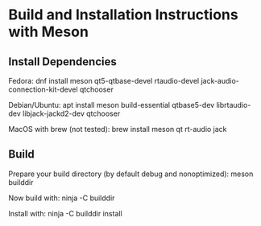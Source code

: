 # Build and Installation Instructions with Meson

## Install Dependencies

Fedora:
dnf install meson qt5-qtbase-devel rtaudio-devel jack-audio-connection-kit-devel qtchooser

Debian/Ubuntu:
apt install meson build-essential qtbase5-dev librtaudio-dev libjack-jackd2-dev qtchooser

MacOS with brew (not tested):
brew install meson qt rt-audio jack

## Build

Prepare your build directory (by default debug and nonoptimized):
meson builddir

Now build with:
ninja -C builddir

Install with:
ninja -C builddir install
